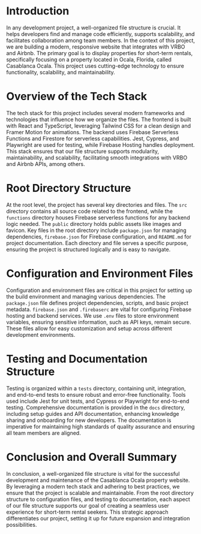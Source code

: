 # Introduction

In any development project, a well-organized file structure is crucial. It helps developers find and manage code efficiently, supports scalability, and facilitates collaboration among team members. In the context of this project, we are building a modern, responsive website that integrates with VRBO and Airbnb. The primary goal is to display properties for short-term rentals, specifically focusing on a property located in Ocala, Florida, called Casablanca Ocala. This project uses cutting-edge technology to ensure functionality, scalability, and maintainability.

# Overview of the Tech Stack

The tech stack for this project includes several modern frameworks and technologies that influence how we organize the files. The frontend is built with React and TypeScript, leveraging Tailwind CSS for a clean design and Framer Motion for animations. The backend uses Firebase Serverless Functions and Firestore for serverless capabilities. Jest, Cypress, and Playwright are used for testing, while Firebase Hosting handles deployment. This stack ensures that our file structure supports modularity, maintainability, and scalability, facilitating smooth integrations with VRBO and Airbnb APIs, among others.

# Root Directory Structure

At the root level, the project has several key directories and files. The `src` directory contains all source code related to the frontend, while the `functions` directory houses Firebase serverless functions for any backend logic needed. The `public` directory holds public assets like images and favicon. Key files in the root directory include `package.json` for managing dependencies, `firebase.json` for Firebase configuration, and `README.md` for project documentation. Each directory and file serves a specific purpose, ensuring the project is structured logically and is easy to navigate.

# Configuration and Environment Files

Configuration and environment files are critical in this project for setting up the build environment and managing various dependencies. The `package.json` file defines project dependencies, scripts, and basic project metadata. `firebase.json` and `.firebaserc` are vital for configuring Firebase hosting and backend services. We use `.env` files to store environment variables, ensuring sensitive information, such as API keys, remain secure. These files allow for easy customization and setup across different development environments.

# Testing and Documentation Structure

Testing is organized within a `tests` directory, containing unit, integration, and end-to-end tests to ensure robust and error-free functionality. Tools used include Jest for unit tests, and Cypress or Playwright for end-to-end testing. Comprehensive documentation is provided in the `docs` directory, including setup guides and API documentation, enhancing knowledge sharing and onboarding for new developers. The documentation is imperative for maintaining high standards of quality assurance and ensuring all team members are aligned.

# Conclusion and Overall Summary

In conclusion, a well-organized file structure is vital for the successful development and maintenance of the Casablanca Ocala property website. By leveraging a modern tech stack and adhering to best practices, we ensure that the project is scalable and maintainable. From the root directory structure to configuration files, and testing to documentation, each aspect of our file structure supports our goal of creating a seamless user experience for short-term rental seekers. This strategic approach differentiates our project, setting it up for future expansion and integration possibilities.
